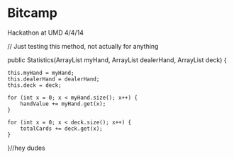 Bitcamp
=======

Hackathon at UMD 4/4/14

// Just testing this method, not actually for anything

public Statistics(ArrayList<Integer> myHand, ArrayList<Integer> dealerHand, ArrayList<Integer> deck) {

	this.myHand = myHand;
	this.dealerHand = dealerHand;
	this.deck = deck;
	
	for (int x = 0; x < myHand.size(); x++) {
		handValue += myHand.get(x);
	}
		
	for (int x = 0; x < deck.size(); x++) {
		totalCards += deck.get(x);
	}
	
}//hey dudes
